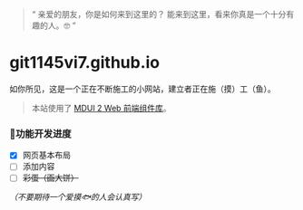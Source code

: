 > “
> 亲爱的朋友，你是如何来到这里的？
> 能来到这里，看来你真是一个十分有趣的人。🤓
> ”

# git1145vi7.github.io

如你所见，这是一个正在不断施工的小网站，建立者正在施（摸）工（鱼）。

> 本站使用了 [MDUI 2 Web 前端组件库](https://www.mdui.org/zh-cn/)。<br>

### 🚧功能开发进度

- [x] 网页基本布局
- [ ] 添加内容
- [ ] ~~彩蛋（画大饼）~~

*（不要期待一个爱摸🐟的人会认真写）*
